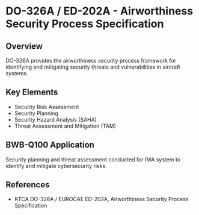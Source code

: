# DO-326A / ED-202A - Airworthiness Security Process Specification

## Overview

DO-326A provides the airworthiness security process framework for identifying and mitigating security threats and vulnerabilities in aircraft systems.

## Key Elements

- Security Risk Assessment
- Security Planning
- Security Hazard Analysis (SAHA)
- Threat Assessment and Mitigation (TAM)

## BWB-Q100 Application

Security planning and threat assessment conducted for IMA system to identify and mitigate cybersecurity risks.

## References

- RTCA DO-326A / EUROCAE ED-202A, Airworthiness Security Process Specification
